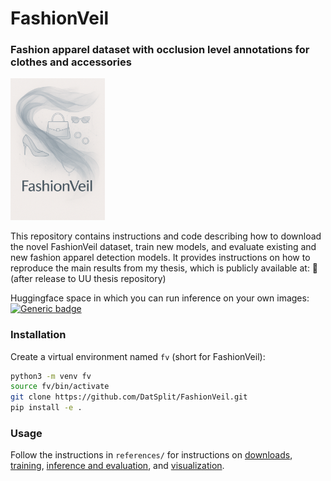 # FashionVeil
### Fashion apparel dataset with occlusion level annotations for clothes and accessories

<img src="fashionveil_logo.png" alt="FashionVeil" width="30%">


This repository contains instructions and code describing how to download the novel FashionVeil dataset, train new models, and evaluate existing and new fashion apparel detection models. It provides instructions on how to reproduce the main results from my thesis, which is publicly available at: 📝 (after release to UU thesis repository)

Huggingface space in which you can run inference on your own images: [![Generic badge][logo-hf_spaces]][fv-hf_spaces]
### Installation

Create a virtual environment named `fv` (short for FashionVeil):

```bash
python3 -m venv fv
source fv/bin/activate
git clone https://github.com/DatSplit/FashionVeil.git
pip install -e .
```

### Usage
Follow the instructions in `references/` for instructions on [downloads](references/01_dataset_downloads.md), [training](references/02_training.md), [inference and evaluation](references/03_inference_and_evaluation.md), and [visualization](references/04_visualization.md).







[logo-hf_spaces]: https://img.shields.io/badge/🤗-Demo-blue.svg?style=plastic
[fv-hf_spaces]: https://huggingface.co/spaces/DatSplit/FashionVeil